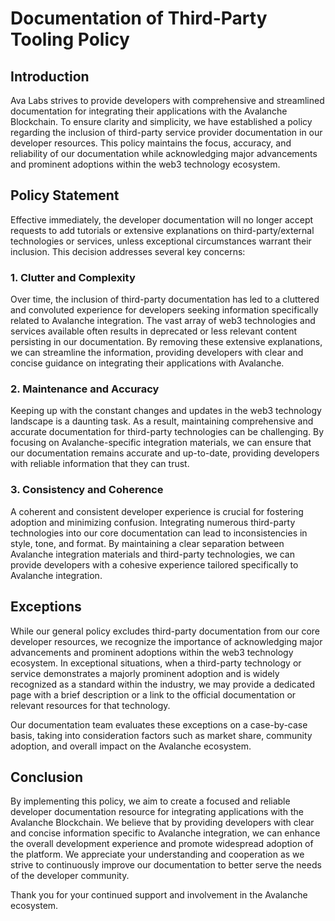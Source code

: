 # Documentation of Third-Party Tooling Policy

## Introduction

Ava Labs strives to provide developers with comprehensive and streamlined documentation for 
integrating their applications with the Avalanche Blockchain. To ensure clarity and simplicity, we 
have established a policy regarding the inclusion of third-party service provider documentation in 
our developer resources. This policy maintains the focus, accuracy, and reliability of our 
documentation while acknowledging major advancements and prominent adoptions within the web3 
technology ecosystem.

## Policy Statement

Effective immediately, the developer documentation will no longer accept requests to add 
tutorials or extensive explanations on third-party/external technologies or services, unless 
exceptional circumstances warrant their inclusion. This decision addresses several key concerns:

### 1. Clutter and Complexity

Over time, the inclusion of third-party documentation has led to a cluttered and convoluted
experience for developers seeking information specifically related to Avalanche integration. The
vast array of web3 technologies and services available often results in deprecated or less relevant
content persisting in our documentation. By removing these extensive explanations, we can 
streamline the information, providing developers with clear and concise guidance on integrating 
their applications with Avalanche.

### 2. Maintenance and Accuracy

Keeping up with the constant changes and updates in the web3 technology landscape is a daunting 
task. As a result, maintaining comprehensive and accurate documentation for third-party technologies
can be challenging. By focusing on Avalanche-specific integration materials, we can ensure that our 
documentation remains accurate and up-to-date, providing developers with reliable information that 
they can trust.

### 3. Consistency and Coherence

A coherent and consistent developer experience is crucial for fostering adoption and minimizing 
confusion. Integrating numerous third-party technologies into our core documentation can lead to 
inconsistencies in style, tone, and format. By maintaining a clear separation between Avalanche 
integration materials and third-party technologies, we can provide developers with a cohesive 
experience tailored specifically to Avalanche integration.

## Exceptions

While our general policy excludes third-party documentation from our core developer resources, we 
recognize the importance of acknowledging major advancements and prominent adoptions within the 
web3 technology ecosystem. In exceptional situations, when a third-party technology or service 
demonstrates a majorly prominent adoption and is widely recognized as a standard within 
the industry, we may provide a dedicated page with a brief description or a link to the official 
documentation or relevant resources for that technology.

Our documentation team evaluates these exceptions on a case-by-case basis, taking into consideration
factors such as market share, community adoption, and overall impact on the Avalanche ecosystem.

## Conclusion

By implementing this policy, we aim to create a focused and reliable developer documentation 
resource for integrating applications with the Avalanche Blockchain. We believe that by providing 
developers with clear and concise information specific to Avalanche integration, we can enhance the 
overall development experience and promote widespread adoption of the platform. We appreciate your 
understanding and cooperation as we strive to continuously improve our documentation to better 
serve the needs of the developer community.

Thank you for your continued support and involvement in the Avalanche ecosystem.
